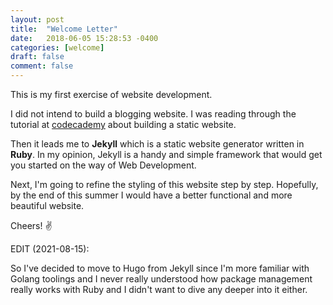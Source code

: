 ```yaml
---
layout: post
title:  "Welcome Letter"
date:   2018-06-05 15:28:53 -0400
categories: [welcome]
draft: false
comment: false
---
```

This is my first exercise of website development.  

I did not intend to build a blogging website. I was reading through the tutorial at [codecademy](https://www.codecademy.com/) about building a static website.  

Then it leads me to **Jekyll** which is a static website generator written in **Ruby**. In my opinion, Jekyll is a handy and simple framework that would get you started on the way of Web Development.  

Next, I'm going to refine the styling of this website step by step. Hopefully, by the end of this summer I would have a better functional and more beautiful website.  

Cheers!   &#9996;

EDIT (2021-08-15):

So I've decided to move to Hugo from Jekyll since I'm more familiar with Golang toolings and I never really understood how package management really works with Ruby and I didn't want to dive any deeper into it either.
